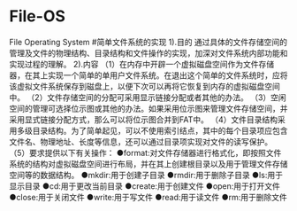 # File-OS
File Operating System
#简单文件系统的实现
1).目的
通过具体的文件存储空间的管理及文件的物理结构、目录结构和文件操作的实现，加深对文件系统内部功能和实现过程的理解。
2).内容
（1）在内存中开辟一个虚拟磁盘空间作为文件存储器，在其上实现一个简单的单用户文件系统。在退出这个简单的文件系统时，应将该虚拟文件系统保存到磁盘上，以便下次可以再将它恢复到内存的虚拟磁盘空间中。
（2）文件存储空间的分配可采用显示链接分配或者其他的办法。
（3）空闲空间的管理可选择位示图或其他的办法。如果采用位示图来管理文件存储空间，并采用显式链接分配方式，那么可以将位示图合并到FAT中。
（4）文件目录结构采用多级目录结构。为了简单起见，可以不使用索引结点，其中的每个目录项应包含文件名、物理地址、长度等信息，还可以通过目录项实现对文件的读写保护。
（5）要求提供以下有关操作：
●format:对文件存储器进行格式化，即按照文件系统的结构对虚拟磁盘空间进行布局，并在其上创建根目录以及用于管理文件存储空间等的数据结构。
●mkdir:用于创建子目录
●rmdir:用于删除子目录
●ls:用于显示目录
●cd:用于更改当前目录
●create:用于创建文件
●open:用于打开文件
●close:用于关闭文件
●write:用于写文件
●read:用于读文件
●rm:用于删除文件
